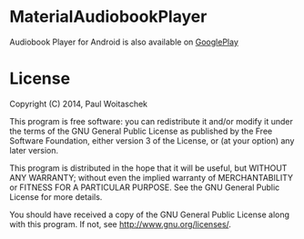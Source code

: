 MaterialAudiobookPlayer
=======================
Audiobook Player for Android is also available on [GooglePlay](https://play.google.com/store/apps/details?id=de.ph1b.audiobook)

# License
Copyright (C) 2014, Paul Woitaschek

This program is free software: you can redistribute it and/or modify it under the terms of the GNU General Public License as published by the Free Software Foundation, either version 3 of the License, or (at your option) any later version.

This program is distributed in the hope that it will be useful, but WITHOUT ANY WARRANTY; without even the implied warranty of MERCHANTABILITY or FITNESS FOR A PARTICULAR PURPOSE.  See the GNU General Public License for more details.

You should have received a copy of the GNU General Public License along with this program.  If not, see <http://www.gnu.org/licenses/>.
